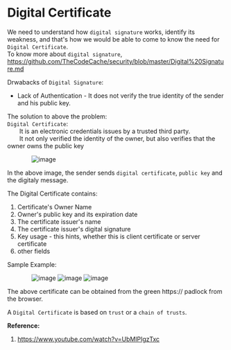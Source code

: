 # Digital Certificate #

We need to understand how `digital signature` works, identify its weakness, and that's how we would be able to come to know the need for `Digital Certificate`.  
To know more about `digital signature`, https://github.com/TheCodeCache/security/blob/master/Digital%20Signature.md  

Drwabacks of `Digital Signature`:  
- Lack of Authentication - It does not verify the true identity of the sender and his public key.  

The solution to above the problem:  
`Digital Certificate`:  
  It is an electronic credentials issues by a trusted third party.  
  It not only verified the identity of the owner, but also verifies that the owner owns the public key  

    ![image](https://user-images.githubusercontent.com/26399543/141846124-e320d1a3-7fa7-40e3-91e2-4a0b3c210870.png)

In the above image, the sender sends `digital certificate`, `public key` and the digitaly message.

The Digital Certificate contains:  
1. Certificate's Owner Name
2. Owner's public key and its expiration date
3. The certificate issuer's name
4. The certificate issuer's digital signature
5. Key usage - this hints, whether this is client certificate or server certificate
6. other fields

Sample Example:  

    ![image](https://user-images.githubusercontent.com/26399543/141847599-db69b656-24bc-4088-95c5-b836bf3e4304.png)  ![image](https://user-images.githubusercontent.com/26399543/141847802-7487fc09-8fb0-44be-80bb-7e463f749188.png)  ![image](https://user-images.githubusercontent.com/26399543/141847866-2642ae38-a113-4776-ab9e-dc2c6c979982.png)

The above certificate can be obtained from the green https:// padlock from the browser.  

A `Digital Certificate` is based on `trust` or a `chain of trusts`.  

**Reference:**  
1. https://www.youtube.com/watch?v=UbMlPIgzTxc


